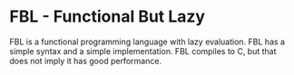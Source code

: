# FBL - Functional But Lazy

FBL is a functional programming language with lazy evaluation.
FBL has a simple syntax and a simple implementation.
FBL compiles to C, but that does not imply it has good performance.
